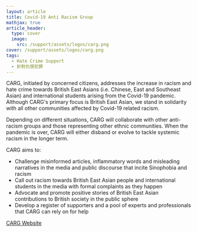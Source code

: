 ```yaml
---
layout: article
title: Covid-19 Anti Racism Group
mathjax: true
article_header:
  type: cover
  image:
    src: /support/assets/logos/carg.png
cover: /support/assets/logos/carg.png
tags:
  - Hate Crime Support
  - 針對仇恨犯罪
---
```


CARG, initiated by concerned citizens, addresses the increase in racism and hate crime towards British East Asians (i.e. Chinese, East and Southeast Asian) and international students arising from the Covid-19 pandemic. Although CARG's primary focus is British East Asian, we stand in solidarity with all other communities affected by Covid-19 related racism.

Depending on different situations, CARG will collaborate with other anti-racism groups and those representing other ethnic communities. When the pandemic is over, CARG will either disband or evolve to tackle systemic racism in the longer term.

<p>CARG aims to:
<ul>
<li>Challenge misinformed articles, inflammatory words and misleading narratives in the media and public discourse that incite Sinophobia and racism</li>
<li>Call out racism towards British East Asian people and international students in the media with formal complaints as they happen</li>
<li>Advocate and promote positive stories of British East Asian contributions to British society in the public sphere</li>
<li> Develop a register of supporters and a pool of experts and professionals that CARG can rely on for help</li></ul></p>

[CARG Website](https://www.carg.info/)
